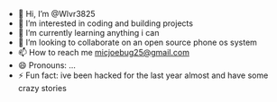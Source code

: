 - 👋 Hi, I’m @Wlvr3825
- 👀 I’m interested in coding and building projects
- 🌱 I’m currently learning anything i can
- 💞️ I’m looking to collaborate on an open source phone os system 
- 📫 How to reach me micjoebug25@gmail.com
- 😄 Pronouns: ...
- ⚡ Fun fact: ive been hacked for the last year almost and have some crazy stories 

<!---
Wlvr3825/Wlvr3825 is a ✨ special ✨ repository because its `README.md` (this file) appears on your GitHub profile.
You can click the Preview link to take a look at your changes.
--->
